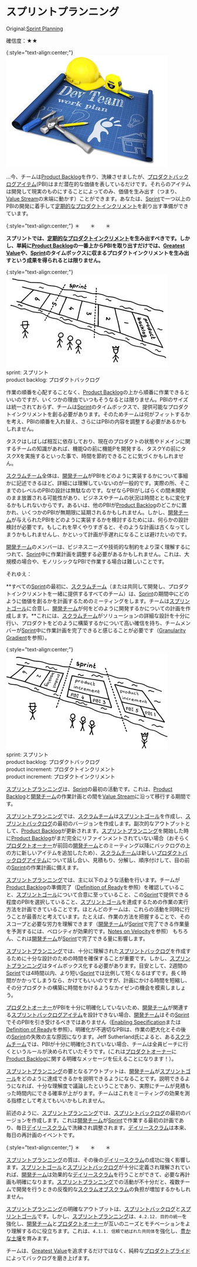 # スプリントプランニング

 Original:[Sprint Planning](https://sites.google.com/a/scrumplop.org/published-patterns/value-stream/fixed-work)

確信度：★★

{:style="text-align:center;"}
![ch02_25_24_Sprint_Planning1](Images/ch02_25_24_Sprint_Planning1.png)

…今、チームは[Product Backlog](https://sites.google.com/a/scrumplop.org/published-patterns/value-stream/product-backlog)​を作り、洗練させましたが、[プロダクトバックログアイテム](ch03_21_55_Product_Backlog_Item.md)​ (PBI)はまだ潜在的な価値を表しているだけです。それらのアイテムは開発して現実のものにすることによってのみ、価値を生み出す（つまり、[Value Stream](https://sites.google.com/a/scrumplop.org/published-patterns/value-stream)の末端に動かす）ことができます。あなたは、​[Sprint](https://sites.google.com/a/scrumplop.org/published-patterns/value-stream/sprint)で一つ以上のPBIの開発に着手して[定期的なプロダクトインクリメント](ch03_52_85_Regular_Product_Increment.md)​を創り出す準備ができています。

{:style="text-align:center;"}
＊　　＊　　＊

**スプリントでは、[定期的なプロダクトインクリメント](ch03_52_85_Regular_Product_Increment.md)を生み出すべきです。しかし、単純に[Product Backlog](https://sites.google.com/a/scrumplop.org/published-patterns/value-stream/product-backlog)の一番上からPBIを取り出すだけでは、​[Greatest Value](https://sites.google.com/a/scrumplop.org/published-patterns/value-stream/greatest-value)や、[Sprint](https://sites.google.com/a/scrumplop.org/published-patterns/value-stream/sprint)のタイムボックスに収まるプロダクトインクリメントを生み出すという成果を得られるとは限りません。**

{:style="text-align:center;"}
![ch02_25_24_Sprint_Planning2](Images/ch02_25_24_Sprint_Planning2.png)<br>
sprint: スプリント<br>product backlog: プロダクトバックログ

作業の順番を心配することなく、[Product Backlog](https://sites.google.com/a/scrumplop.org/published-patterns/value-stream/product-backlog)の上から順番に作業できるといいのですが、いくつかの理由でいつもそうなるとは限りません。PBIのサイズは統一されておらず、チームは[Sprint](https://sites.google.com/a/scrumplop.org/published-patterns/value-stream/sprint)のタイムボックスで、提供可能なプロダクトインクリメントを創る必要があります。そのためチームは何がフィットするかを考え、PBIの順番を入れ替え、さらにはPBIの内容を調整する必要があるかもしれません。

タスクはしばしば相互に依存しており、現在のプロダクトの状態やドメインに関するチームの知識があれば、機能Qの前に機能Pを開発する、タスクYの前にタスクXを実施するといった事で、時間を節約できることに気づくかもしれません。

​[スクラムチーム](ch02_07_7_Scrum_Team.md)全体は、[開発チーム](ch02_14_14_Development_Team.md)がPBIをどのように実装するかについて事細かに記述できるほど、詳細には理解していないのが一般的です。実際の所、そこまでのレベルのPBIの設計は無駄なのです。なぜならPBIがしばらくの間未開発のまま放置される可能性があり、ビジネスやチームの状況は時間とともに変化するかもしれないからです。あるいは、他のPBIが[Product Backlog](https://sites.google.com/a/scrumplop.org/published-patterns/value-stream/product-backlog)のどこかに置かれ、いくつかのPBIが無期限に延期されるかもしれません。しかし、[開発チーム](ch02_14_14_Development_Team.md)が与えられたPBIをどのように実装するかを検討するためには、何らかの設計検討が必要です。もしこれを早くやりすぎると、そのような計画は古くなってしまうかもしれませんし、かといって計画が手遅れになることは避けたいのです。

[開発チーム](ch02_14_14_Development_Team.md)のメンバーは、ビジネスニーズや技術的な制約をより深く理解するにつれて、[Sprint](https://sites.google.com/a/scrumplop.org/published-patterns/value-stream/sprint)中に作業計画を調整する必要があるかもしれません。これは、大規模の場合や、モノリシックなPBIで作業する場合は難しいことです。

それゆえ：

**すべての[Sprint](https://sites.google.com/a/scrumplop.org/published-patterns/value-stream/sprint)の最初に、[スクラムチーム](ch02_07_7_Scrum_Team.md)（または共同して開発し、プロダクトインクリメントを一緒に提供するすべてのチーム）は、[Sprint](https://sites.google.com/a/scrumplop.org/published-patterns/value-stream/sprint)の期間中にどのように価値を創るかを計画するためのミーティングをします。チームは[スプリントゴール](ch03_38_71_Sprint_Goal.md)​に合意し、[開発チーム](ch02_14_14_Development_Team.md)が何をどのように開発するかについての計画を作成します。**これには、[スクラムチーム](ch02_07_7_Scrum_Team.md)がソリューションの詳細な設計を十分に行い、プロダクトをどのように構築するかについて高い確信を持ち、チームメンバーが[Sprint](https://sites.google.com/a/scrumplop.org/published-patterns/value-stream/sprint)中に作業計画を完了できると感じることが必要です（[Granularity Gradient](https://sites.google.com/a/scrumplop.org/published-patterns/value-stream/product-backlog/granularity-gradient)を参照）。

{:style="text-align:center;"}
![ch02_25_24_Sprint_Planning3](Images/ch02_25_24_Sprint_Planning3.png)<br>
sprint: スプリント<br>product backlog: プロダクトバックログ<br>product increment: プロダクトインクリメント<br>product increment: プロダクトインクリメント

[スプリントプランニング](ch02_25_24_Sprint_Planning.md)は、[Sprint](https://sites.google.com/a/scrumplop.org/published-patterns/value-stream/sprint)の最初の活動です。これは、[Product Backlog](https://sites.google.com/a/scrumplop.org/published-patterns/value-stream/product-backlog)と[開発チーム](ch02_14_14_Development_Team.md)の作業計画との間を[Value Stream](https://sites.google.com/a/scrumplop.org/published-patterns/value-stream)に沿って移行する期間です。

[スプリントプランニング](ch02_25_24_Sprint_Planning.md)では、[スクラムチーム](ch02_07_7_Scrum_Team.md)は[スプリントゴール](ch03_38_71_Sprint_Goal.md)を作成し、[スプリントバックログ](ch03_39_72_Sprint_Backlog.md)の最初のバージョンを作成します。副次的なアウトプットとして、[Product Backlog](https://sites.google.com/a/scrumplop.org/published-patterns/value-stream/product-backlog)が更新されます。[スプリントプランニング](ch02_25_24_Sprint_Planning.md)を開始した時に[Product Backlog](https://sites.google.com/a/scrumplop.org/published-patterns/value-stream/product-backlog)がまだ完全にリファインメントされていない場合（おそらく[プロダクトオーナー](ch02_11_11_Product_Owner.md)​が前回の[開発チーム](ch02_14_14_Development_Team.md)とのミーティング以降にバックログの上の方に新しいアイテムを追加したため）、[スクラムチーム](ch02_07_7_Scrum_Team.md)は新しい[プロダクトバックログアイテム](ch03_21_55_Product_Backlog_Item.md)について話し合い、見積もり、分解し、順序付けして、目の前の[Sprint](https://sites.google.com/a/scrumplop.org/published-patterns/value-stream/sprint)の作業計画に備えます。

[スプリントプランニング](ch02_25_24_Sprint_Planning.md)では、主に以下のような活動を行います。チームが[Product Backlog](https://sites.google.com/a/scrumplop.org/published-patterns/value-stream/product-backlog)の準備完了（[Definition of Ready](https://sites.google.com/a/scrumplop.org/published-patterns/value-stream/product-backlog/definition-of-ready)を参照）を確認していること、[スプリントゴール](ch03_38_71_Sprint_Goal.md)について合意に至っていること、この[Sprint](https://sites.google.com/a/scrumplop.org/published-patterns/value-stream/sprint)で提供できる程度のPBIを選択していること、[スプリントゴール](ch03_38_71_Sprint_Goal.md)を達成するための作業の実行方法を計画できていることです。ほとんどのチームは、これらの活動を同時に行うことが最善だと考えています。たとえば、作業の方法を把握することで、そのスコープと必要な労力を理解できます（[開発チーム](ch02_14_14_Development_Team.md)が[Sprint](https://sites.google.com/a/scrumplop.org/published-patterns/value-stream/sprint)で完了できる作業量を予測するには、ベロシティが効果的です。[Notes on Velocity](https://sites.google.com/a/scrumplop.org/published-patterns/value-stream/notes-on-velocity)を参照） もちろん、これは[開発チーム](ch02_14_14_Development_Team.md)が[Sprint](https://sites.google.com/a/scrumplop.org/published-patterns/value-stream/sprint)で完了できる量に影響します。

[スプリントプランニング](ch02_25_24_Sprint_Planning.md)では、十分に理解された[スプリントバックログ](ch03_39_72_Sprint_Backlog.md)を作成するために十分な設計のための時間を確保することが重要です。しかし、[スプリントプランニング](ch02_25_24_Sprint_Planning.md)はタイムボックス化する必要があります。目安として、2週間の[Sprint](https://sites.google.com/a/scrumplop.org/published-patterns/value-stream/sprint)では4時間以内、より短い[Sprint](https://sites.google.com/a/scrumplop.org/published-patterns/value-stream/sprint)では比例して短くなるはずです。長く時間がかかってしまうなら、かけてもいいのですが、計画にかける時間を短縮し、その分プロダクトの構築に時間をかけるようなカイゼンの機会を模索しましょう。

[プロダクトオーナー](ch02_11_11_Product_Owner.md)がPBIを十分に明確化していないため、[開発チーム](ch02_14_14_Development_Team.md)が関連する[スプリントバックログアイテム](ch03_40_73_Sprint_Backlog_Item.md)を設計できない場合、[開発チーム](ch02_14_14_Development_Team.md)はその[Sprint](https://sites.google.com/a/scrumplop.org/published-patterns/value-stream/sprint)でそのPBIを引き受けるべきではありません（[Enabling Specification](https://sites.google.com/a/scrumplop.org/published-patterns/value-stream/product-backlog/enabling-specification)または[Definition of Ready](https://sites.google.com/a/scrumplop.org/published-patterns/value-stream/product-backlog/definition-of-ready)を参照）。明確化が不適切なPBIは、作業の肥大化とその後の[Sprint](https://sites.google.com/a/scrumplop.org/published-patterns/value-stream/sprint)の失敗の主な原因になります。Jeff Sutherland氏によると、ある[スクラムチーム](ch02_07_7_Scrum_Team.md)では、PBIが十分に明確化されていない場合、チームは全員ビーチに行くというルールが決められていたそうです。(これは[プロダクトオーナー](ch02_11_11_Product_Owner.md)に[Product Backlog](https://sites.google.com/a/scrumplop.org/published-patterns/value-stream/product-backlog)に関する明確なメッセージを伝えることになります！）。

[スプリントプランニング](ch02_25_24_Sprint_Planning.md)の要となるアウトプットは、[開発チーム](ch02_14_14_Development_Team.md)が[スプリントゴール](ch03_38_71_Sprint_Goal.md)をどのように達成できるかを説明できるようになることです。説明できるようになれば、十分な理解度で議論したということであり、実際にチームが見積もった時間内にできる確率が上がります。チームはこれをミーティングの効果を測る指標として考えてもいいかもしれません。

前述のように、[スプリントプランニング](ch02_25_24_Sprint_Planning.md)では、[スプリントバックログ](ch03_39_72_Sprint_Backlog.md)の最初のバージョンを作成します。これは[開発チーム](ch02_14_14_Development_Team.md)が[Sprint](https://sites.google.com/a/scrumplop.org/published-patterns/value-stream/sprint)で作業する最初の計画であり、毎日[デイリースクラム](ch02_30_29_Daily_Scrum.md)で洗練され調整されます。[デイリースクラム](ch02_30_29_Daily_Scrum.md)は本来、毎日の再計画のイベントです。

{:style="text-align:center;"}
＊　　＊　　＊

[スプリントプランニング](ch02_25_24_Sprint_Planning.md)の質は、その後の[デイリースクラム](ch02_30_29_Daily_Scrum.md)の成功に強く影響します。[スプリントゴール](ch03_38_71_Sprint_Goal.md)と[スプリントバックログ](ch03_39_72_Sprint_Backlog.md)が十分に定義され理解されていれば、[開発チーム](ch02_14_14_Development_Team.md)は効果的な[デイリースクラム](ch02_30_29_Daily_Scrum.md)を行うことができて、必要な再計画も明確になります。[スプリントプランニング](ch02_25_24_Sprint_Planning.md)での活動が不十分だと、複数チームで開発を行うときの反復的な[スクラムオブスクラム](ch02_35_34_Scrum_of_Scrums.md)の負担が増加するかもしれません。

[スプリントプランニング](ch02_25_24_Sprint_Planning.md)の明確なアウトプットは、[スプリントバックログ](ch03_39_72_Sprint_Backlog.md)と[スプリントゴール](ch03_38_71_Sprint_Goal.md)です。しかし、[スプリントプランニング](ch02_25_24_Sprint_Planning.md)は、`4.2.12. 目的の統一`を強化し、[開発チーム](ch02_14_14_Development_Team.md)と[プロダクトオーナー](ch02_11_11_Product_Owner.md)が互いのニーズとモチベーションをより理解するのに役立ちます。これは、`4.1.1. 信頼で結ばれた共同体`を強化し、[豊かな土壌](ch02_03_3_Fertile_Soil.md)​を育みます。

チームは、[Greatest Value](https://sites.google.com/a/scrumplop.org/published-patterns/value-stream/greatest-value)を追求するだけではなく、純粋な[プロダクトプライド](ch02_39_38_Product_Pride.md)によってバックログを磨き上げます。

